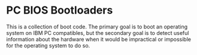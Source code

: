 ﻿PC BIOS Bootloaders
===================

This is a collection of boot code. The primary goal is to boot an operating
system on IBM PC compatibles, but the secondary goal is to detect useful
information about the hardware when it would be impractical or impossible for
the operating system to do so.